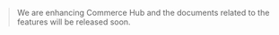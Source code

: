 

<!-- theme: danger -->
>We are enhancing Commerce Hub and the documents related to the features will be released soon.
